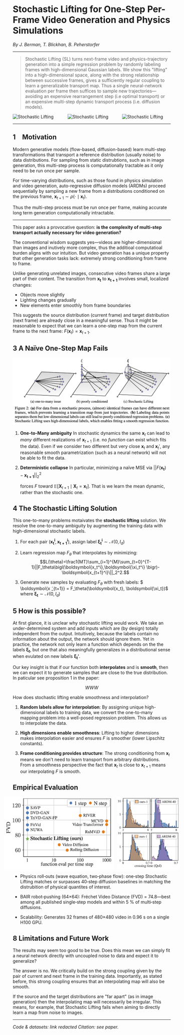 # Stochastic Lifting for One-Step Per-Frame Video Generation and Physics Simulations

*By J. Berman, T. Blickhan, B. Peherstorfer*

---

> Stochastic Lifting (SL) turns next-frame video and physics-trajectory generation into a simple regression problem by randomly labeling frames with high-dimensional Gaussian labels. We show this "lifting" into a high-dimensional space, along with the strong relationship between successive frames, gives a sufficiently regular coupling to learn a generalizable transport map. Thus a single neural-network evaluation per frame then suffices to sample new trajectories—avoiding an expensive rearrangement step (i.e optimal transport) or an expensive multi-step dynamic transport process (i.e. diffusion models).

<div style="display: flex; justify-content: center; gap: 20px;">
  <img src="/blog/posts/sl_1.gif" alt="Stochastic Lifting" width="200">
  <img src="/blog/posts/sl_1.gif" alt="Stochastic Lifting" width="200">
  <img src="/blog/posts/sl_1.gif" alt="Stochastic Lifting" width="200">
</div>

---

## 1 Motivation

Modern generative models (flow-based, diffusion-based) learn multi-step transformations that transport a reference distribution (usually noise) to data distributions. For sampling from static distrubtions, such as in image generation, this multi-step process is computationally tractable as it only need to be run once per sample.

For time-varying distributions, such as those found in physics simulation and video generation, auto-regressive diffusion models (ARDMs) proceed sequentially by sampling a new frame from a distributions conditioned on the previous frame, $\boldsymbol x_{t+1}\sim\rho(\cdot\mid \boldsymbol x_{t})$. 

Thus the multi-step process must be run once per frame, making accurate long term generation computationally intractable.

---

This paper asks a provocative question: **is the complexity of multi-step transport actually necessary for video generation?**

The conventional wisdom suggests yes—videos are higher-dimensional than images and inutively more complex, thus the additioal computatioal burden aligns with our intuition. But video generation has a unique property that other generation tasks lack: extremely strong conditioning from frame to frame.

Unlike generating unrelated images, consecutive video frames share a large part of their content. The transition from $\boldsymbol{x_t}$ to $\boldsymbol{x_{t+1}}$ involves small, localized changes:
- Objects move slightly
- Lighting changes gradually  
- New elements enter smoothly from frame boundaries

This suggests the source distribution (current frame) and target distribution (next frame) are already close in a meaningful sense. Thus it might be reasonable to expect that we can learn a one-step map from the current frame to the next frame: $F(\boldsymbol x_t) = \boldsymbol x_{t+1}$.

## 3 A Naïve One-Step Map Fails
   ![one-to-many](/blog/posts/lifting_tikz.png)
1. **One-to-Many ambiguity**
   In stochastic dynamics the same $\boldsymbol x_t$ can lead to *many* different realizations of $\boldsymbol x_{t+1}$ (i.e. no *function* can exist which fits the data). Even if we consider two different but very close $\boldsymbol x_t$ and $\boldsymbol x_t'$, any reasonable smooth parametrization (such as a neural network) will not be able to fit the data.

2. **Deterministic collapse**
   In particular, minimizing a naïve MSE via  $||F(\boldsymbol{x_t})-\boldsymbol{x_{t+1}}||_2^2$

   forces $F$ toward $\mathbb E[\mathbf X_{t+1}\mid\mathbf X_t=\boldsymbol x_t]$. That is we learn the mean dynamic, rather than the stochastic one.



## 4 The Stochastic Lifting Solution

This one-to-many problems motaivates the **stochastic lifting** solution. We resolve the one-to-many ambiguity by augmenting the training data with high-dimensional stochastic labels.

1. For each pair $(\boldsymbol{x_t^i}, \boldsymbol{x_{t+1}^i})$, assign label $\boldsymbol{\xi_t^i} \sim \mathcal N(0, I_d)$

2. Learn regression map $F_\theta$ that interpolates by minimizing: $$L(\theta)=\frac1{MT}\sum_{i=1}^{M}\sum_{t=0}^{T-1}||F_\theta\bigl(\boldsymbol{x_t^i},\boldsymbol{\xi_t^i} \bigr)-\boldsymbol{x_{t+1}^i}\||_2^2.$$

3. Generate new samples by evaluating $F_\theta$ with fresh labels:
$ \boldsymbol{x ̃_{t+1}} = F_\theta(\boldsymbol{x_t}, \boldsymbol{\xi_t})$ where $\boldsymbol{\xi_t} \sim \mathcal N(0, I_d)$

## 5 How is this possible?

At first glance, it is unclear why stochastic lifting would work. We take an under-determined system and add inputs which are (by design) totally independent from the output. Intuitively, because the labels contain no information about the output, the network should ignore them. Yet in practice, the network not only learn a function which depends on the the labels $\boldsymbol{\xi_t}$, but one that also meaningfully generalizes in a distributional sense when evulated on new labels $\boldsymbol{\xi_t'}$.

Our key insight is that if our function both **interpolates** and is **smooth**, then we can expect it to generate samples that are close to the true distribution. In paticular see proposition 1 in the paper:

$$WWW$$

How does stochastic lifting enable smoothness and interpolation?

1. **Random labels allow for interpolation**: By assigning unique high-dimensional labels to training data, we convert the one-to-many mapping problem into a well-posed regression problem. This allows us to interpolate the data.

2. **High dimensions enable smoothness**: Lifting to higher dimensions makes interpolation easier and ensures $F$ is smoother (lower Lipschitz constants).

3. **Frame conditioning provides structure**: The strong conditioning from $\boldsymbol x_t$ means we don't need to learn transport from arbitrary distributions. From a smoothness perspective the fact that $\boldsymbol x_t$ is close to $\boldsymbol x_{t+1}$ means our interpolating $F$ is smooth.




## Empirical Evaluation
<div style="display: flex; justify-content: center; gap: 10px;">
  <img src="/blog/posts/SI_fvd.png" alt="fvd" width="350">
  <img src="/blog/posts/qoi.png" alt="qoi" width="200">
</div>

 - Physics roll‐outs (wave equation, two‐phase flow): one‐step Stochastic Lifting matches or surpasses 40‐step diffusion baselines in matching the distrubition of physical quantites of interest.

 - BAIR robot‐pushing (64×64): Fréchet Video Distance (FVD) = 74.8—best among all published single‐step models and within 5 % of multi‐step diffusions.

 - Scalability: Generates 32 frames of 480×480 video in 0.96 s on a single H100 GPU.

 ## 8   Limitations and Future Work

The results may seem too good to be true. Does this mean we can simply fit a neural network directly with uncoupled noise to data and expect it to generalize?

The answer is no. We critically build on the strong coupling given by the pair of current and next frame in the training data. Importantly, as stated before, this strong coupling ensures that an interpolating map will also be smooth. 

If the source and the target distributions are "far apart" (as in image generation) then the interpolating map will necessarily be irregular. This means, for example, that Stochastic Lifting fails when aiming to directly learn a map from noise to images. 

---

*Code & datasets:* *link redacted*
*Citation:* *see paper.*
